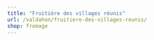 ```yaml
---
title: "Fruitière des villages réunis"
url: /valdahon/fruitiere-des-villages-reunis/
shop: fromage
---
```

